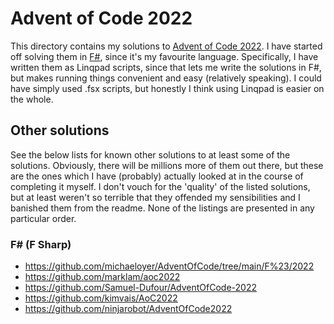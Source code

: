 # Advent of Code 2022

This directory contains my solutions to [Advent of Code 2022](https://adventofcode.com/2022).  I have started off solving them in [F#](https://fsharp.org/), since it's my favourite language.  Specifically, I have written them as Linqpad scripts, since that lets me write the solutions in F#, but makes running things convenient and easy (relatively speaking).  I could have simply used .fsx scripts, but honestly I think using Linqpad is easier on the whole.

## Other solutions

See the below lists for known other solutions to at least some of the solutions.  Obviously, there will be millions more of them out there, but these are the ones which I have (probably) actually looked at in the course of completing it myself.  I don't vouch for the 'quality' of the listed solutions, but at least weren't so terrible that they offended my sensibilities and I banished them from the readme.  None of the listings are presented in any particular order.

### F# (F Sharp)

- <https://github.com/michaeloyer/AdventOfCode/tree/main/F%23/2022>
- <https://github.com/marklam/aoc2022>
- <https://github.com/Samuel-Dufour/AdventOfCode-2022>
- <https://github.com/kimvais/AoC2022>
- <https://github.com/ninjarobot/AdventOfCode2022>
